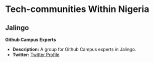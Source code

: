 # Tech-communities Within Nigeria

## Jalingo

**Github Campus Experts**

* **Description:** A group for Github Campus experts in Jalingo.
* **Twitter:** [Twitter Profile]("https://x.com/GCETSU")
